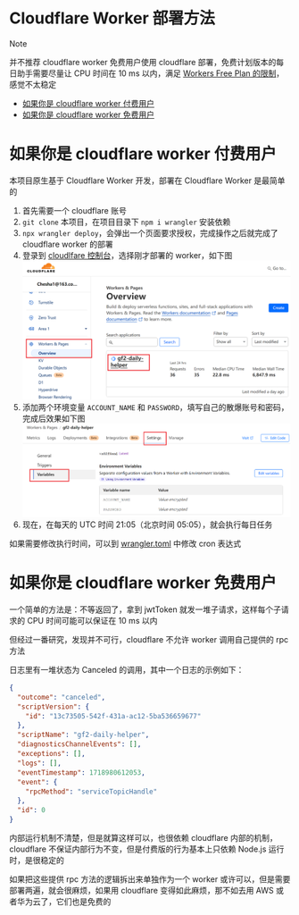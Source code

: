 <h1>Cloudflare Worker 部署方法</h1>

> [!NOTE]  
> 并不推荐 cloudflare worker 免费用户使用 cloudflare 部署，免费计划版本的每日助手需要尽量让 CPU 时间在 10 ms 以内，满足 [Workers Free Plan 的限制](https://developers.cloudflare.com/workers/platform/pricing/#workers)，感觉不太稳定

- [如果你是 cloudflare worker 付费用户](#如果你是-cloudflare-worker-付费用户)
- [如果你是 cloudflare worker 免费用户](#如果你是-cloudflare-worker-免费用户)

# 如果你是 cloudflare worker 付费用户
本项目原生基于 Cloudflare Worker 开发，部署在 Cloudflare Worker 是最简单的

1. 首先需要一个 cloudflare 账号
2. `git clone` 本项目，在项目目录下 `npm i wrangler` 安装依赖
3. `npx wrangler deploy`，会弹出一个页面要求授权，完成操作之后就完成了 cloudflare worker 的部署
4. 登录到 [cloudlfare 控制台](https://dash.cloudflare.com/)，选择刚才部署的 worker，如下图
   ![1](./assets/cloudflare-1.png)
5. 添加两个环境变量 `ACCOUNT_NAME` 和 `PASSWORD`，填写自己的散爆账号和密码，完成后效果如下图
   ![1](./assets/cloudflare-2.png)
6. 现在，在每天的 UTC 时间 21:05（北京时间 05:05），就会执行每日任务

如果需要修改执行时间，可以到 [wrangler.toml](../wrangler.toml) 中修改 cron 表达式

# 如果你是 cloudflare worker 免费用户
一个简单的方法是：不等返回了，拿到 jwtToken 就发一堆子请求，这样每个子请求的 CPU 时间可能可以保证在 10 ms 以内

但经过一番研究，发现并不可行，cloudflare 不允许 worker 调用自己提供的 rpc 方法

日志里有一堆状态为 Canceled 的调用，其中一个日志的示例如下：

```json
{
  "outcome": "canceled",
  "scriptVersion": {
    "id": "13c73505-542f-431a-ac12-5ba536659677"
  },
  "scriptName": "gf2-daily-helper",
  "diagnosticsChannelEvents": [],
  "exceptions": [],
  "logs": [],
  "eventTimestamp": 1718980612053,
  "event": {
    "rpcMethod": "serviceTopicHandle"
  },
  "id": 0
}
```

内部运行机制不清楚，但是就算这样可以，也很依赖 cloudflare 内部的机制，cloudflare 不保证内部行为不变，但是付费版的行为基本上只依赖 Node.js 运行时，是很稳定的

如果把这些提供 rpc 方法的逻辑拆出来单独作为一个 worker 或许可以，但是需要部署两遍，就会很麻烦，如果用 cloudflare 变得如此麻烦，那不如去用 AWS 或者华为云了，它们也是免费的